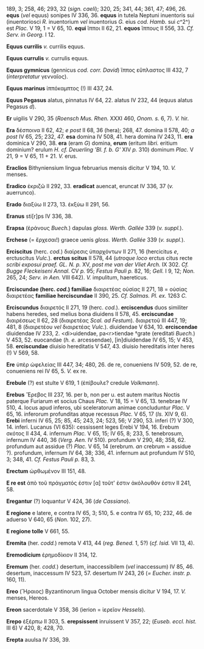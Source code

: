 189, 3; 258, 46; 293, 32 (*sign. caeli*); 320, 25; 341, 44; 361, 47;
496, 26. **equs** (*vel* equus) sonipes IV 336, 36. **equus** in tutela
Neptuni inuentoris sui (inuentoriosci *R.* inuentorium *vel* inuentorius
*G.* eius *cod. Hamb.* sui *c*^2^) est *Plac.* V 19, 1 = V 65, 10.
**equi** ἵπποι II 62, 21. **equos** ἵππους II 556, 33. *Cf. Serv. in
Georg.* I 12.

**Equus currilis** *v.* currilis equus.

**Equus currulis** *v.* currulis equus.

**Equus gymnicus** (gennicus *cod. corr. David*) ἵππος εὔπλαστος III
432, 7 (*interpretatur* γενναῖος).

**Equus marinus** ἱππόκαμπτος (!) III 437, 24.

**Equus Pegasus** alatus, pinnatus IV 64, 22. alatus IV 232, 44 (equus
alatus Pegasus *d*).

**Er** uigilis V 290, 35 (*Roensch Mus. Rhen.* XXXI 460, *Onom. s.* 6,
7). *V.* hir.

**Era** δέσποινα II 62, 42; *e post* II 68, 36 (hera); 268, 47. domina
II 578, 40; *a post* IV 65, 25; 232, 47. **esa** domina IV 508, 41. hera
domina IV 243, 11. **era** dominica V 290, 38. **era** (eram *G*)
domina, **erum** (eritum *libri.* eritium dominium? erulum *H. cf.
Deuerling 'Bl. f. b. G'* XIV *p.* 310) dominum *Plac.* V 21, 9 = V 65,
11 + 21. *V.* erus.

**Eraclios** Bithyniensium lingua februarius mensis dicitur V 194, 10.
*V.* menses.

**Eradico** ἐκριζῶ II 292, 33. **eradicat** auencat, eruncat IV 336, 37
(*v.* auerrunco).

**Erado** διαξύω II 273, 13. ἐκξύω II 291, 56.

**Eranus** sti[r]ps IV 336, 38.

**Erapsa** (ἐράνους *Buech.*) dapulas *gloss. Werth. Gallée* 339 (*v.*
*suppl.*).

**Erchese** (= ἔρχεσαι!) graece uenis *gloss. Werth. Gallée* 339 (*v.
suppl.*).

**Erciscitus** (herc. *cod.*) διαίρεσις ὐπαρχόντων II 271, 16
(hercicitus *e*, erctuscitus *Vulc.*). **erctus scitus** II 578, 44
(*utroque loco* erctus citus recte *scribi exposui praef. GL. N. p.* XV,
*post me van der Vliet Arch.* IX 302. *Cf. Bugge Fleckeiseni Annal.* CV
*p.* 95; *Festus Pauli p.* 82, 16; *Gell.* I 9, 12; *Non.* 265, 24;
*Serv. in Aen.* VIII 642). *V.* impulitum, haereticus.

**Erciscundae (herc. *cod.*) familiae** διαιρετέας οὐσίας II 271, 18
= οὐσίας διαιρετέας **familiae herciscundae** II 390, 25. *Cf. Salmas.
Pl. ex.* 1263 *C.*

**Erciscundus** διαιρετός II 271, 19 (herc. *cod.*). **erciscendus**
duos similiter habens heredes, sed melius bona diuidens II 578, 45.
**erciscundae** διαιρέσεως II 62, 28 (διαιρετέας *Scal. ad Festum*).
διαιρετοῦ III 447, 19; 481, 8 (διαιρετέου *vel* διαιρετέας *Vulc.*).
diuidendae V 634, 10. **erciscendae** diuidendae IV 233, 2.
\<di\>uidendae, pa\<r\>tiendae †grate (ereditati *Buech.*) V 453, 52.
euocandae (*h. e.* arcessendae), [in]diuidendae IV 65, 15; V 453, 58.
**erciscundae** diuisio hereditatis V 547, 43. diuisio hereditatis inter
heres (!) V 569, 58.

**Ere** ὑπὲρ ὠφελείας III 447, 34; 480, 26. de re, conueniens IV 509,
52. de re, conueniens rei IV 65, 5. *V.* ex re.

**Erebule** (?) est stulte V 619, 1 (ἐπίβουλε? credule *Volkmann*).

**Erebus** Ἔρεβος III 237, 16. per b, non per u. est autem maritus
Noctis paterque Furiarum et socius Chaus *Plac.* V 18, 15 = V 65, 13.
tenebrae IV 510, 4. locus apud inferos, ubi sceleratorum animae
concluduntur *Plac.* V 65, 16. inferorum profunditas atque recessus
*Plac.* V 65, 17 (*Is.* XIV 9, 6). **Erebi** inferni IV 65, 25; 85, 45;
243, 24; 523, 56; V 290, 53. inferi (?) V 300, 14. inferi. Lucanus (VI
635): cessissent leges Erebi V 194, 16. Erebum σκότος II 434, 4.
infernum *Plac.* V 65, 15; IV 65, 8; 233, 5. tenebrosum, infernum IV
440, 36 (*Verg. Aen.* IV 510). profundum V 290, 48; 358, 62. profundum
aut assidue (?) *Plac.* V 65, 14 (erebrum. *an* crebrum = assidue ?).
profundum, infernum IV 64, 38; 336, 41. infernum aut profundum IV 510,
3; 348, 41. *Cf. Festus Pauli p.* 83, 3.

**Erectum** ὠρθωμένον III 151, 48.

**E re est** ἀπὸ τοῦ πράγματός ἐστιν [α] τοῦτ' ἐστιν ἀκόλουθόν ἐστιν
II 241, 58.

**Eregantur** (?) loquantur V 424, 36 (*de Cassiano*).

**E regione** e latere, e contra IV 65, 3; 510, 5. e contra IV 65, 10;
232, 46. de aduerso V 640, 65 (*Non.* 102, 27).

**E regione tolle** V 661, 55.

**Eremita** (her. *codd.*) remota V 413, 44 (*reg. Bened.* 1, 5?)
(*cf. Isid.* VII 13, 4).

**Eremodicium** ἐρημοδίκιον II 314, 12.

**Eremum** (her. *codd.*) desertum, inaccessibilem (*vel* inaccessum) IV
85, 46. desertum, inaccessum IV 523, 57. desertum IV 243, 26 (*= Eucher.
instr. p.* 160, 11).

**Ereo** (Ἥραιος) Byzantinorum lingua October mensis dicitur V 194, 17.
*V.* menses, Hereos.

**Ereon** sacerdotale V 358, 36 (ierion = ἱερεῖον *Hessels*).

**Erepo** ἐξέρπω II 303, 5. **erepsissent** inruissent V 357, 22;
(*Euseb. eccl. hist.* III 6) V 420, 8; 428, 70.

**Erepta** auulsa IV 336, 39.
